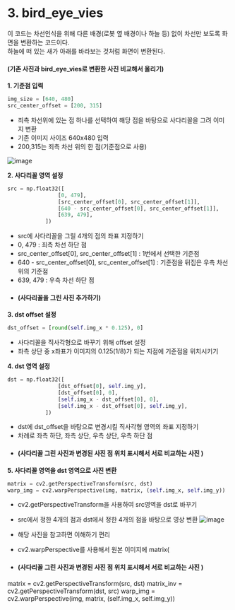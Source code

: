 # 3. bird_eye_vies
이 코드는 차선인식을 위해 다른 배경(로봇 옆 배경이나 하늘 등) 없이 차선만 보도록 화면을 변환하는 코드이다.  
하늘에 떠 있는 새가 아래를 바라보는 것처럼 화면이 변환된다.  

#### (기존 사진과 bird_eye_vies로 변환한 사진 비교해서 올리기)  

**1. 기준점 입력**
```python
img_size = [640, 480]
src_center_offset = [200, 315]
```
- 죄측 차선위에 있는 점 하나를 선택하여 해당 점을 바탕으로 사다리꼴을 그려 이미지 변환
- 기존 이미지 사이즈 640x480 입력
- 200,315는 죄측 차선 위의 한 점(기준점으로 사용)

![image](https://github.com/FASTFOOTS/MORAI_Simulation/assets/80691076/bb73a083-82fc-4459-9257-763a7a8e4b38)

  
**2. 사다리꼴 영역 설정**
```python
src = np.float32([
                [0, 479],
                [src_center_offset[0], src_center_offset[1]],
                [640 - src_center_offset[0], src_center_offset[1]],
                [639, 479],
            ])
```
- src에 사다리꼴을 그릴 4개의 점의 좌표 지정하기
- 0, 479 : 죄측 차선 하단 점
- src_center_offset[0], src_center_offset[1] : 1번에서 선택한 기준점
- 640 - src_center_offset[0], src_center_offset[1] : 기준점을 뒤집은 우측 차선 위의 기준점
- 639, 479 : 우측 차선 하단 점
- #### (사다리꼴을 그린 사진 추가하기)

**3. dst offset 설정**
```python
dst_offset = [round(self.img_x * 0.125), 0]
```
- 사다리꼴을 직사각형으로 바꾸기 위해 offset 설정
- 좌측 상단 중 x좌표가 이미지의 0.125(1/8)가 되는 지점에 기준점을 위치시키기
  
**4. dst 영역 설정**
```python
dst = np.float32([
                [dst_offset[0], self.img_y],
                [dst_offset[0], 0],
                [self.img_x - dst_offset[0], 0],
                [self.img_x - dst_offset[0], self.img_y],
            ])
```
- dst에 dst_offset을 바탕으로 변경시킬 직사각형 영역의 좌표 지정하기
- 차례로 좌측 하단, 좌측 상단, 우측 상단, 우측 하단 점
- #### (사다리꼴 그린 사진과 변경된 사진 점 위치 표시해서 서로 비교하는 사진 )


**5. 사다리꼴 영역을 dst 영역으로 사진 변환**
```python
matrix = cv2.getPerspectiveTransform(src, dst)
warp_img = cv2.warpPerspective(img, matrix, (self.img_x, self.img_y))
```
- cv2.getPerspectiveTransform을 사용하여 src영역을 dst로 바꾸기
- src에서 정한 4개의 점과 dst에서 정한 4개의 점을 바탕으로 영상 변환
![image](https://github.com/FASTFOOTS/MORAI_Simulation/assets/108729047/365cd64c-07e0-4c62-93b2-ad8db2ff715e)
- 해당 사진을 참고하면 이해하기 편리
   
- cv2.warpPerspective를 사용해서 원본 이미지에 matrix(
 
- #### (사다리꼴 그린 사진과 변경된 사진 점 위치 표시해서 서로 비교하는 사진 )


matrix = cv2.getPerspectiveTransform(src, dst)
        matrix_inv = cv2.getPerspectiveTransform(dst, src)
        warp_img = cv2.warpPerspective(img, matrix, (self.img_x, self.img_y))
